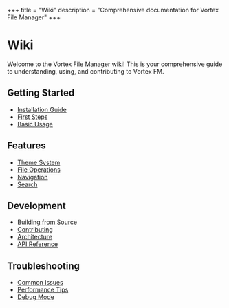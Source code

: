 +++
title = "Wiki"
description = "Comprehensive documentation for Vortex File Manager"
+++

# Wiki

Welcome to the Vortex File Manager wiki! This is your comprehensive guide to understanding, using, and contributing to Vortex FM.

## Getting Started

- [Installation Guide](@/wiki/installation.md)
- [First Steps](@/wiki/first-steps.md)
- [Basic Usage](@/wiki/basic-usage.md)

## Features

- [Theme System](@/wiki/theme-system.md)
- [File Operations](@/wiki/file-operations.md)
- [Navigation](@/wiki/navigation.md)
- [Search](@/wiki/search.md)

## Development

- [Building from Source](@/wiki/building.md)
- [Contributing](@/wiki/contributing.md)
- [Architecture](@/wiki/architecture.md)
- [API Reference](@/wiki/api-reference.md)

## Troubleshooting

- [Common Issues](@/wiki/troubleshooting.md)
- [Performance Tips](@/wiki/performance.md)
- [Debug Mode](@/wiki/debug.md)
